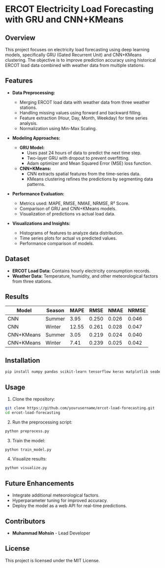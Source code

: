 # ERCOT Electricity Load Forecasting with GRU and CNN+KMeans

## Overview
This project focuses on electricity load forecasting using deep learning models, specifically GRU (Gated Recurrent Unit) and CNN+KMeans clustering. The objective is to improve prediction accuracy using historical ERCOT load data combined with weather data from multiple stations.

## Features
- **Data Preprocessing:**
  - Merging ERCOT load data with weather data from three weather stations.
  - Handling missing values using forward and backward filling.
  - Feature extraction (Hour, Day, Month, Weekday) for time series analysis.
  - Normalization using Min-Max Scaling.

- **Modeling Approaches:**
  - **GRU Model:**
    - Uses past 24 hours of data to predict the next time step.
    - Two-layer GRU with dropout to prevent overfitting.
    - Adam optimizer and Mean Squared Error (MSE) loss function.
  - **CNN+KMeans:**
    - CNN extracts spatial features from the time-series data.
    - KMeans clustering refines the predictions by segmenting data patterns.
    
- **Performance Evaluation:**
  - Metrics used: MAPE, RMSE, NMAE, NRMSE, R² Score.
  - Comparison of GRU and CNN+KMeans models.
  - Visualization of predictions vs actual load data.
  
- **Visualizations and Insights:**
  - Histograms of features to analyze data distribution.
  - Time series plots for actual vs predicted values.
  - Performance comparison of models.
  
## Dataset
- **ERCOT Load Data:** Contains hourly electricity consumption records.
- **Weather Data:** Temperature, humidity, and other meteorological factors from three stations.

## Results
| Model | Season | MAPE | RMSE | NMAE | NRMSE |
|--------|--------|--------|--------|--------|--------|
| CNN | Summer | 3.95 | 0.250 | 0.026 | 0.046 |
| CNN | Winter | 12.55 | 0.261 | 0.028 | 0.047 |
| CNN+KMeans | Summer | 3.05 | 0.219 | 0.024 | 0.040 |
| CNN+KMeans | Winter | 7.41 | 0.239 | 0.025 | 0.042 |

## Installation
```bash
pip install numpy pandas scikit-learn tensorflow keras matplotlib seaborn
```

## Usage
1. Clone the repository:
```bash
git clone https://github.com/yourusername/ercot-load-forecasting.git
cd ercot-load-forecasting
```
2. Run the preprocessing script:
```bash
python preprocess.py
```
3. Train the model:
```bash
python train_model.py
```
4. Visualize results:
```bash
python visualize.py
```

## Future Enhancements
- Integrate additional meteorological factors.
- Hyperparameter tuning for improved accuracy.
- Deploy the model as a web API for real-time predictions.

## Contributors
- **Muhammad Mohsin** - Lead Developer

## License
This project is licensed under the MIT License.

